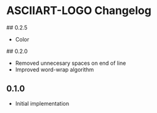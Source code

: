 # ASCIIART-LOGO Changelog

## 0.2.5

* Color

## 0.2.0

* Removed unnecesary spaces on end of line
* Improved word-wrap algorithm

## 0.1.0

* Initial implementation
